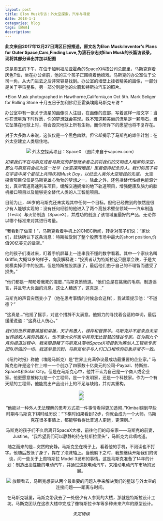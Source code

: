 ```yaml
---
layout: post
title: Elon Musk专访：外太空探索，汽车与寻爱
date: 2018-1-1
categories: blog
tags: [随译]
description: 
---
```

**此文来自2017年12月27日湾区日报推送，原文名为Elon Musk:Inventor's Plans for Outer Space,Cars,Finding Love,为滚石杂志对Elon Musk的长篇访谈录，现将其部分译出并加以配图**

这是周五的下午，在位于加利福尼亚霍桑的SpaceX科技公司总部里，马斯克穿着灰色T恤，坐在办公桌前，他的三个孩子正围绕着他嬉戏。马斯克的办公室位于公司一角，从大门进去之后非常容易找到。办公室的墙壁上挂者精美的画像，一部分是关于宇宙星系，另一部分则是他的火箭和特斯拉汽车的照片。
                              
*Elon Musk photographed in Hawthorne,California,on Oct 5th. Mark Seliger for Rolling Stone
十月五日于加利佛尼亚霍桑埃隆马斯克专访
*

办公室中有一张关于流星的画像引人注目，在画像的底部，写着这样一段文字：当你在流星落下时许愿，你的梦想就会实现。殊不知这颗美丽的流星是一颗陨石，当它坠落在地球上时，将会毁灭地球上所有生物，而你所许下的愿望也将不复存在。

对于大多数人来说，这仅仅是一个黑色幽默。但它却揭示了马斯克的雄伟计划：在外太空建立人类居住地。

<center>
<img src="img/musk/spaceX_musk.jpg">
外太空探索项目：SpaceX （图片来自于sapcex.com）
</center>

*如果我们不在马斯克或者马斯克的梦想继承者之前将我们的文明送入暗黑的深空，那么马斯克将会成为这一壮举（太空探索殖民）里最值得纪念的人。我们的孩子将在宇宙中某个星球上共同庆祝Musk Day，以纪念人类外太空殖民的先驱。*
太空探索项目仅仅是马斯克雄心勃勃的梦想之一。除此之外，还包括替代性绿色能源计划，真空管道高速列车项目，缓解交通拥堵的地下轨道项目，增强健康及脑力的脑机接口项目以及能够完全替代人类的人工智能项目。

目前为止，46岁的马斯克还未实现其中任何一个目标。但他已经做到的依然是很少有人能够实现的：没有任何经验的他进入了两个高技术壁垒领域——汽车制造（Tesla）与火箭制造（SpaceX），并成功的创造了该领域里最好的产品，无论你以哪个标准来对其进行考量。

“我看到了做空！”，马斯克看着手机上的CNBC新闻，转身对孩子们说：“家伙们，赶快确认下这条消息：特斯拉受到了整个股票市场中最大的short position,价值90亿美元的做空。”

他的孩子们凑过来，盯着手机屏幕上一连串我不懂的数字看着。其中一个家伙名叫Griffin,大概13岁的样子，向我解释说：“投资者认为特斯拉这只股票会跌，于是大规模卖掉手中的股票。但是特斯拉股票涨了，最后他们由于自己的不理智而遭受了损失。”

“他们都是一帮盼着我死的混蛋，”马斯克愤愤道。“他们总是在挑我的毛病，制造谣言，并且夸大负面的消息。这让人糟透了，这真是...”

马斯克的声音突然变小了（他在思考事情的时候总会这样），我试着提示他：“不道德？”

“这真是...”他摇了摇手，对这个措辞不太满意。他努力的寻找着合适的单词，最后缓缓说道：“这真让人伤心。” 

*我们的世界需要英雄和枭雄，天才和愚人，榜样和替罪羊。马斯克并不是来自未来世界拯救人类的机器人，也不像大众印象中具有无比智慧的硅谷专家。在为期九个月的报道过程中，我亲眼目睹了马斯克从落地SpaceX项目到为筹划人工智能专家团队所做的一切。我逐渐意识到，马斯克似乎与人们口口相传的形象非常不一致。*

《纽约时报》称他（埃隆马斯克）是“世界上充满争议最成功最重要的企业家。” 马斯克也许是这个世上唯一一个创办了四家数十亿美元的公司-Paypal、特斯拉、SpaceX和Solar City。但是在马斯克心中，他并不认为自己是一个商人或企业家。他更愿意被称为是一个工程师，是一个发明家，还是一个科技家。作为一个有天赋的工程师，他能找出产品设计上的不足与缺陷，并对其重构。
<center>
<img src="img/musk/paypal-logo.jpg
Paypal（图片来自于paypal.com）
</center>
<center>
<img src="img/musk/tesla-logo.png
Tesla（图片来自于pbs.twing.com）
</center>
<center>
<img src="img/musk/spacex-logo.jpg
SpaceX（图片来自于imgur.com）
</center>
<center>
<img src="img/musk/solarcity-logo.jpg
SolarCity（图片来自于collectspace.com）
</center>

“他能以一种外人无法理解的思考方式把一件事情看得更加透彻，”Kimbal谈到早些时期与马斯克下棋时经历说：“下棋时如果看到12步，你就会成为一个大师。马斯克在很多事情上，都能够看得比普通人更远，更深刻。”

马斯克的孩子们不久后离开SpaceX大楼，前往他们的母亲家——马斯克的前妻，Justine。“我希望我们可以静静的待在特斯拉里头”，马斯克为此嘀咕道。

随之而来的是...突然的安静。马斯克坐在椅子上，看着他的手机，不阅读也不打字。他随后放低了身子，靠在了泡沫轴上。当他躺下之时，我想继续开始我们的访谈，问一些关于上周特斯拉 Model 3发布的事情。这是马斯克准备了14年的计划：制造出高性能的电动汽车，并通过这款电动汽车，来推动电动汽车市场的发展。
<center>
<img src="img/musk/model3.jpg
埃隆马斯克和Model 3 2017年 
</center>

*马斯克的成就，不仅仅是制造出了一辆标价为35000美元的电动汽车，而是制造出了具有极大需求，高性能的电动汽车，同时还促进了电动汽车制造业的发展。现在看来也确实如此，在发布两个月之内，通用汽车与捷豹汽车都宣布在未来将逐渐停止旗下燃油汽车的生产，逐步改为电动汽车。*

马斯克思考了一会儿，“呃...我需要去休息室待会儿，稍后我会继续回答您的问题。我现在需要将脑子里的一些事情清空。”

五分钟过去了，马斯克仍未返回。公司的主管Sam Teller说：“我去看看他，请稍等。”过了一段时间，他们俩才一起从休息室走出来，两人之间小声得好像在聊着什么。

我主动提出：“如果现在你们很忙的话可以改天再约个时间。”

马斯克把手摊开在桌上，深呼吸之后说道：“没事儿，我只是需要点时间来思考下事情”。过了会儿，马斯克似乎缓了过来，踌躇得说：“就刚刚，我和我女朋友分手了，我真的爱过她，可是最后受伤太深了。”停顿了会儿，马斯克重新说：“好吧，我想，她向我说分手总比我跟她说分手好。”

就这样，之后的访谈进行的很顺利，我所想要了解的问题也都得到了答案：在临近发布Model 3时，马斯克感到无法控制的失望与惶恐。“情感上的受挫与不安已经持续了好几周了”，马斯克说道“非常严重，那段日子我抑郁了。我不得不调整自己的紊乱的心态：饮用大量的红牛，与积极的人出去散步，并时刻告诉自己：‘千万不能放弃，你不是一个人在战斗，去做就好了！’”

过了几分钟之后，马斯克突然一本正经的问我：“你认为我之后还可以和哪些姑娘去约会？我现在觉得自己与人见面都会感到非常困难。”他咽了下喉咙，缓慢地解释说道：“我想要找的是长期稳定的关系，而不是一夜情。我想要的是正真能陪伴我的灵魂伴侣。”

我最终告诉他急于开始一段新的感情并不是一个好的选择。他只是需要时间走出来，并想清楚为什么前几段感情不能长久得持续下去：前妻Justine，还有演员Talulah Riley以及刚分手的Amber Heard。

马斯克摇摇手做了个痛苦的表情说：“如果我不谈恋爱，如果没有一个长久得陪伴，我便无法感到快乐。”

我向马斯克解释说：“医学上这称之为病态互相依赖。你越是急迫得需要某个人的陪伴，你就越难以感受到她的陪伴。”

马斯克非常不赞成，说：“不是这样的。如果没有人和我一起，我将感受不到任何快乐。每天一个人入睡，这种感觉简直要杀了我。”他若有所思的说：“我并不是不知道这种感觉：住在一个大房子里，脚步声回荡在长廊中，没有人跟着你，也没有人在你枕头旁边。Fuck（此词不译）,在那种条件下你怎么让自己快乐起来？”

*确实，正如马斯克所说，站在顶峰让人感觉孤独。但这并不适合每个人，平时孤独的人站在顶峰时同样也会感到孤独。*

“当我小的时候，有一件事情”，马斯克的脸突然一抽，他的眼睛透露出一股波动的情绪，他再次靠在了墙上，“我一点都不想一个人，一点也不想一个人...”马斯克的眼眶逐渐变红，身体僵在了座位上，空气陷入了宁静。

*马斯克是一个巨人，一个有远见的人，一个推动着历史巨轮滚滚向前的人——但此时此刻，他就像一个害怕被抛弃的孩子。这也许就是马斯克雄伟梦想的开端。*

与此同时，马斯克似乎有些东西展示给我看。“如果你把之后在这里看到的东西泄露出去，我们将会损失数十亿美元。”马斯克从座位上站起来，说：“你之后将会被送进监狱。”

洛杉矶最有意思的景点并没有出现在导游手册上，它位于Hawthorne的西南部的SpaceX大楼附近的某个角落里。如果你沿着Crenshaw Boulecard，从Jack Northrop Boulevard到120号大街，你将会见到正在建设的“未来之城”。这是马斯克城，一个相对真实，充满未来感，且比迪士尼公园更为震撼的城市。在街道的西侧，矗立着高达156英尺的火箭发射塔，预示着马斯克心中低成本星际穿越的梦想。这是人类历史上第一个可回收火箭。在街道的左侧，职工停车场地下正在开挖隧道，这是马斯克为解决地面交通拥堵问题进行的实验项目。沿着Jack North Boulevard小跑一段距离，就能发现沿着道路布设的真空管道，这是马斯克超级高铁管道项目。
<center>
<img src="img/musk/musk-city.jpg
“马斯克城”一景：SpaceX发射塔
</center>
放眼看去，马斯克想要从两个最重要的问题入手来解决我们的星球与外太空的连接问题——距离与时间。

在马斯克城里，马斯克带我去了一处很少有人参观的大楼，那就是特斯拉设计工坊。马斯克团队在这栋大楼中完成了像特斯拉卡车等多种未来汽车的原型设计。

*未完待续*